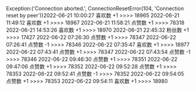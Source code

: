 Exception:('Connection aborted.', ConnectionResetError(104, 'Connection reset by peer'))2022-06-21  10:00:27   喜欢数 +1 >>>> 18965
2022-06-21  11:49:12   喜欢数 +1 >>>> 18967
2022-06-21  11:58:21   点赞数 +1 >>>> 78318
2022-06-21  14:53:26   喜欢数 +1 >>>> 18970
2022-06-21  22:45:32   粉丝数 +1 >>>> 17427
2022-06-22  07:26:30   点赞数 +1 >>>> 78347
2022-06-22  07:26:41   点赞数 -1 >>>> 78346
2022-06-22  07:35:47   喜欢数 +1 >>>> 18977
2022-06-22  07:43:41   点赞数 +1 >>>> 78347
2022-06-22  07:43:54   点赞数 -1 >>>> 78346
2022-06-22  09:46:30   点赞数 +1 >>>> 78351
2022-06-22  09:47:06   点赞数 +1 >>>> 78352
2022-06-22  09:52:28   点赞数 +1 >>>> 78353
2022-06-22  09:52:41   点赞数 -1 >>>> 78352
2022-06-22  09:54:05   点赞数 +1 >>>> 78353
2022-06-22  09:54:11   喜欢数 +1 >>>> 18980
